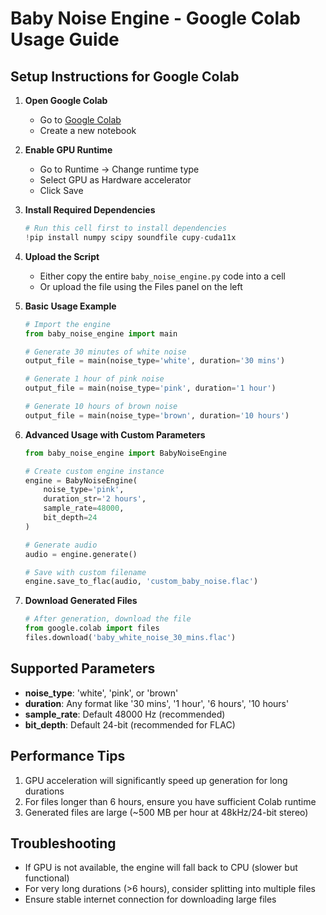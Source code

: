 # Baby Noise Engine - Google Colab Usage Guide

## Setup Instructions for Google Colab

1. **Open Google Colab**
   - Go to [Google Colab](https://colab.research.google.com)
   - Create a new notebook

2. **Enable GPU Runtime**
   - Go to Runtime → Change runtime type
   - Select GPU as Hardware accelerator
   - Click Save

3. **Install Required Dependencies**
   ```python
   # Run this cell first to install dependencies
   !pip install numpy scipy soundfile cupy-cuda11x
   ```

4. **Upload the Script**
   - Either copy the entire `baby_noise_engine.py` code into a cell
   - Or upload the file using the Files panel on the left

5. **Basic Usage Example**
   ```python
   # Import the engine
   from baby_noise_engine import main
   
   # Generate 30 minutes of white noise
   output_file = main(noise_type='white', duration='30 mins')
   
   # Generate 1 hour of pink noise
   output_file = main(noise_type='pink', duration='1 hour')
   
   # Generate 10 hours of brown noise
   output_file = main(noise_type='brown', duration='10 hours')
   ```

6. **Advanced Usage with Custom Parameters**
   ```python
   from baby_noise_engine import BabyNoiseEngine
   
   # Create custom engine instance
   engine = BabyNoiseEngine(
       noise_type='pink',
       duration_str='2 hours',
       sample_rate=48000,
       bit_depth=24
   )
   
   # Generate audio
   audio = engine.generate()
   
   # Save with custom filename
   engine.save_to_flac(audio, 'custom_baby_noise.flac')
   ```

7. **Download Generated Files**
   ```python
   # After generation, download the file
   from google.colab import files
   files.download('baby_white_noise_30_mins.flac')
   ```

## Supported Parameters

- **noise_type**: 'white', 'pink', or 'brown'
- **duration**: Any format like '30 mins', '1 hour', '6 hours', '10 hours'
- **sample_rate**: Default 48000 Hz (recommended)
- **bit_depth**: Default 24-bit (recommended for FLAC)

## Performance Tips

1. GPU acceleration will significantly speed up generation for long durations
2. For files longer than 6 hours, ensure you have sufficient Colab runtime
3. Generated files are large (~500 MB per hour at 48kHz/24-bit stereo)

## Troubleshooting

- If GPU is not available, the engine will fall back to CPU (slower but functional)
- For very long durations (>6 hours), consider splitting into multiple files
- Ensure stable internet connection for downloading large files